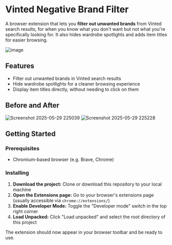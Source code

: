 # Vinted Negative Brand Filter

A browser extension that lets you **filter out unwanted brands** from Vinted search results, for when you know what you don't want but not what you're specifically looking for. It also hides wardrobe spotlights and adds item titles for easier browsing.

![image](https://github.com/user-attachments/assets/a000b503-960b-453c-81ea-f0e3b7f83efb)
## Features

- Filter out unwanted brands in Vinted search results
- Hide wardrobe spotlights for a cleaner browsing experience
- Display item titles directly, without needing to click on them

## Before and After
![Screenshot 2025-05-29 225039](https://github.com/user-attachments/assets/2cf7ec5a-54e2-4e21-88a1-0ad773a7b1fb)
![Screenshot 2025-05-29 225228](https://github.com/user-attachments/assets/500fb222-753e-48a3-8454-9c306e724f2b)

## Getting Started
### Prerequisites

- Chromium-based browser (e.g. Brave, Chrome)

### Installing

1.  **Download the project:** Clone or download this repository to your local machine
2. **Open the Extensions page:** Go to your browser's extensions page (usually accessible via `chrome://extensions/`)
3.  **Enable Developer Mode:** Toggle the "Developer mode" switch in the top right corner
4.  **Load Unpacked:** Click "Load unpacked" and select the root directory of this project

The extension should now appear in your browser toolbar and be ready to use.
